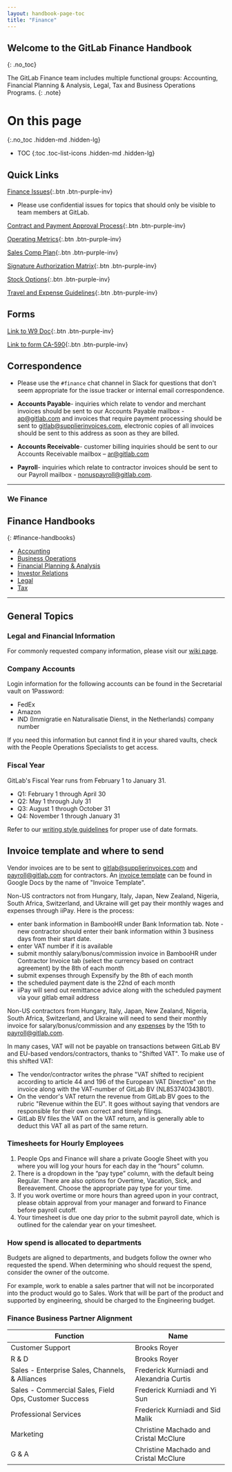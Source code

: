 ```yaml
---
layout: handbook-page-toc
title: "Finance"
---
```


## Welcome to the GitLab Finance Handbook
{: .no_toc}

The GitLab Finance team includes multiple functional groups: Accounting, Financial Planning & Analysis, Legal, Tax and Business Operations Programs.
{: .note}

# On this page
{:.no_toc .hidden-md .hidden-lg}

- TOC
{:toc .toc-list-icons .hidden-md .hidden-lg}

## <i class="fab fa-gitlab fa-fw icon-color font-awesome" aria-hidden="true"></i> Quick Links

[Finance Issues](https://gitlab.com/gitlab-com/finance/issues){:.btn .btn-purple-inv}
- Please use confidential issues for topics that should only be visible to team members at GitLab.

[Contract and Payment Approval Process](/handbook/finance/procure-to-pay){:.btn .btn-purple-inv}

[Operating Metrics](/handbook/finance/operating-metrics/){:.btn .btn-purple-inv}

[Sales Comp Plan](/handbook/finance/sales-comp-plan/){:.btn .btn-purple-inv}

[Signature Authorization Matrix](/handbook/finance/authorization-matrix){:.btn .btn-purple-inv}

[Stock Options](/handbook/stock-options/){:.btn .btn-purple-inv}

[Travel and Expense Guidelines](/handbook/finance/accounting/#travel-and-expense-guidelines){:.btn .btn-purple-inv}

## Forms

[Link to W9 Doc](https://drive.google.com/a/gitlab.com/file/d/1rYXpKfCTKES1iLif8gjQ_ApwXqA611ic/view?usp=sharing){:.btn .btn-purple-inv}

[Link to form CA-590](https://drive.google.com/a/gitlab.com/file/d/0BzE3Rq8kSQ6Tcmp3a19xcFBZOWs/view?usp=sharing){:.btn .btn-purple-inv}

## Correspondence 

- Please use the `#finance` chat channel in Slack for questions that don't seem appropriate for the issue tracker or internal email correspondence.

- **Accounts Payable**- inquiries which relate to vendor and merchant invoices should be sent to our Accounts Payable mailbox - ap@gitlab.com and invoices that require payment processing should be sent to gitlab@supplierinvoices.com, electronic copies of all invoices should be sent to this address as soon as they are billed.

- **Accounts Receivable**- customer billing inquiries should be sent to our Accounts Receivable mailbox – ar@gitlab.com

- **Payroll**- inquiries which relate to contractor invoices should be sent to our Payroll mailbox - nonuspayroll@gitlab.com.

----

<div class="alert alert-purple center"><h3 class="purple"><strong>We <i class="fas fa-heart orange font-awesome" aria-hidden="true"></i> Finance</strong></h3></div>

## <i class="fas fa-book fa-fw icon-color font-awesome" aria-hidden="true"></i> Finance Handbooks
{: #finance-handbooks}

- [Accounting](/handbook/finance/accounting/)
- [Business Operations](/handbook/business-ops/)
- [Financial Planning & Analysis](/handbook/finance/financial-planning-and-analysis/)
- [Investor Relations](/handbook/finance/investor-relations/)
- [Legal](/handbook/legal/)
- [Tax](/handbook/tax/)

----

## General Topics

### Legal and Financial Information

For commonly requested company information, please visit our [wiki page](https://gitlab.com/gitlab-com/finance/wikis/company-information).

### Company Accounts
<a name="company-accounts"></a>

Login information for the following accounts can be found in the Secretarial vault
on 1Password:

- FedEx
- Amazon
- IND (Immigratie en Naturalisatie Dienst, in the Netherlands) company number

If you need this information but cannot find it in your shared vaults, check with the People Operations Specialists to get access.

### Fiscal Year
<a name="fiscal-year"></a>
GitLab's Fiscal Year runs from February 1 to January 31.

* Q1: February 1 through April 30
* Q2: May 1 through July 31
* Q3: August 1 through October 31
* Q4: November 1 through January 31

Refer to our [writing style guidelines]("/handbook/communication/#writing-style-guidelines") for proper use of date formats.

## Invoice template and where to send
<a name="invoices"></a>

Vendor invoices are to be sent to gitlab@supplierinvoices.com and payroll@gitlab.com for contractors. An [invoice
template](https://docs.google.com/spreadsheets/d/1sRA2uCpFblOleyVIslqM4YwbW27GkU5DTgwMLhgR_Iw/edit?usp=sharing) can be found in Google Docs by the name of "Invoice Template".

Non-US contractors not from Hungary, Italy, Japan, New Zealand, Nigeria, South Africa, Switzerland, and Ukraine will get pay their monthly wages and expenses through iiPay.  Here is the process:
 - enter bank information in BambooHR under Bank Information tab.  Note - new contractor should enter their bank information within 3 business days from their start date. 
 - enter VAT number if it is available
 - submit monthly salary/bonus/commission invoice in BambooHR under Contractor Invoice tab (select the currency based on contract agreement) by the 8th of each month
 - submit expenses through Expensify by the 8th of each month
 - the scheduled payment date is the 22nd of each month
 - iiPay will send out remittance advice along with the scheduled payment via your gitlab email address

Non-US contractors from Hungary, Italy, Japan, New Zealand, Nigeria, South Africa, Switzerland, and Ukraine will need to send their monthly invoice for salary/bonus/commission and any [expenses](/handbook/spending-company-money/) by the 15th to payroll@gitlab.com.

In many cases, VAT will not be payable on transactions between GitLab BV and EU-based
vendors/contractors, thanks to "Shifted VAT". To make use of this shifted VAT:

* The vendor/contractor writes the phrase "VAT shifted to recipient according to
article 44 and 196 of the European VAT Directive" on the invoice along with the
VAT-number of GitLab BV (NL853740343B01).
* On the vendor's VAT return the revenue from GitLab BV goes to the rubric "Revenue within the EU". It goes without saying that vendors are responsible for their own correct and timely filings.
* GitLab BV files the VAT on the VAT return, and is generally able to deduct this VAT all as part of the same return.

### Timesheets for Hourly Employees

1. People Ops and Finance will share a private Google Sheet with you where you will log your hours for each day in the “hours” column.
1. There is a dropdown in the “pay type” column, with the default being Regular. There are also options for Overtime, Vacation, Sick, and Bereavement. Choose the appropriate pay type for your time.
1. If you work overtime or more hours than agreed upon in your contract, please obtain approval from your manager and forward to Finance before payroll cutoff.
1. Your timesheet is due one day prior to the submit payroll date, which is outlined for the calendar year on your timesheet.

### How spend is allocated to departments

Budgets are aligned to departments, and budgets follow the owner who requested the spend. When determining who should request the spend, consider the owner of the outcome. 

For example, work to enable a sales partner that will not be incorporated into the product would go to Sales. Work that will be part of the product and supported by engineering, should be charged to the Engineering budget.

### Finance Business Partner Alignment

| Function | Name |
| -------- | ---- |
| Customer Support | Brooks Royer |
| R & D | Brooks Royer |
| Sales - Enterprise Sales, Channels, & Alliances | Frederick Kurniadi and Alexandria Curtis |
| Sales - Commercial Sales, Field Ops, Customer Success | Frederick Kurniadi and Yi Sun |
| Professional Services | Frederick Kurniadi and Sid Malik |
| Marketing | Christine Machado and Cristal McClure |
| G & A | Christine Machado and Cristal McClure | 
